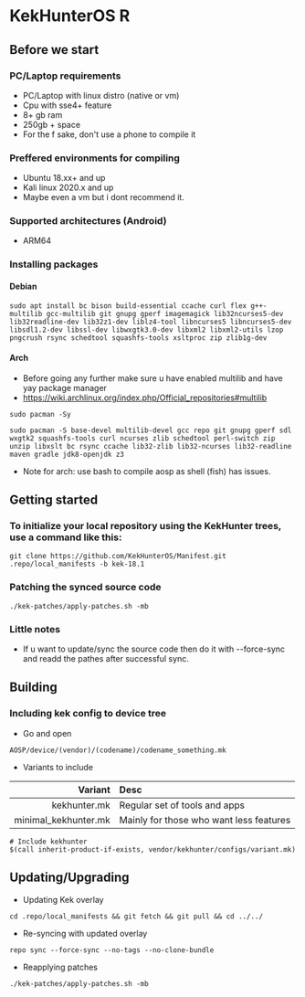 KekHunterOS R
===========

Before we start
--------------------------------------------
### PC/Laptop requirements
* PC/Laptop with linux distro (native or vm)
* Cpu with sse4+ feature
* 8+ gb ram
* 250gb + space
* For the f sake, don't use a phone to compile it
### Preffered environments for compiling
* Ubuntu 18.xx+ and up
* Kali linux 2020.x and up
* Maybe even a vm but i dont recommend it.
### Supported architectures (Android)
* ARM64

### Installing packages

#### Debian
```
sudo apt install bc bison build-essential ccache curl flex g++-multilib gcc-multilib git gnupg gperf imagemagick lib32ncurses5-dev lib32readline-dev lib32z1-dev liblz4-tool libncurses5 libncurses5-dev libsdl1.2-dev libssl-dev libwxgtk3.0-dev libxml2 libxml2-utils lzop pngcrush rsync schedtool squashfs-tools xsltproc zip zlib1g-dev 
```
#### Arch
* Before going any further make sure u have enabled multilib and have yay package manager
* https://wiki.archlinux.org/index.php/Official_repositories#multilib
```
sudo pacman -Sy

sudo pacman -S base-devel multilib-devel gcc repo git gnupg gperf sdl wxgtk2 squashfs-tools curl ncurses zlib schedtool perl-switch zip unzip libxslt bc rsync ccache lib32-zlib lib32-ncurses lib32-readline maven gradle jdk8-openjdk z3
```
* Note for arch: use bash to compile aosp as shell (fish) has issues.

Getting started
---------------

### To initialize your local repository using the KekHunter trees, use a command like this:
```
git clone https://github.com/KekHunterOS/Manifest.git .repo/local_manifests -b kek-18.1
```
### Patching the synced source code
```
./kek-patches/apply-patches.sh -mb
```
### Little notes
* If u want to update/sync the source code then do it with --force-sync and readd the pathes after successful sync.


Building
---------------
### Including kek config to device tree
* Go and open
```
AOSP/device/(vendor)/(codename)/codename_something.mk
```
* Variants to include

Variant               | Desc
---------------------:|:--------------------------------------
kekhunter.mk          | Regular set of tools and apps
minimal_kekhunter.mk  | Mainly for those who want less features

```
# Include kekhunter
$(call inherit-product-if-exists, vendor/kekhunter/configs/variant.mk)
```

Updating/Upgrading
---------------
* Updating Kek overlay
```
cd .repo/local_manifests && git fetch && git pull && cd ../../
```
* Re-syncing with updated overlay
```
repo sync --force-sync --no-tags --no-clone-bundle
```
* Reapplying patches
```
./kek-patches/apply-patches.sh -mb
```
